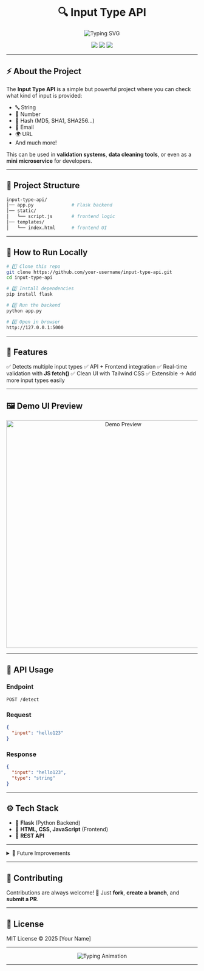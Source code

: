 
<h1 align="center">
  🔍 Input Type API
</h1>

<p align="center">
  <img src="https://readme-typing-svg.herokuapp.com?font=Fira+Code&weight=500&size=24&duration=4000&pause=1000&color=3AA6FF&center=true&vCenter=true&random=false&width=600&lines=Detect+any+input+type+%F0%9F%94%8D;String+%7C+Number+%7C+Hash+%7C+Email+%7C+More!;Fast+%7C+Simple+%7C+Scalable+API+%E2%9A%A1" alt="Typing SVG" />
</p>

<p align="center">
  <img src="https://img.shields.io/badge/Flask-API-blue?style=for-the-badge&logo=flask&logoColor=white" />
  <img src="https://img.shields.io/badge/Frontend-HTML%2FJS-orange?style=for-the-badge&logo=javascript&logoColor=white" />
  <img src="https://img.shields.io/badge/Status-Active-success?style=for-the-badge" />
</p>

---

## ⚡ About the Project
The **Input Type API** is a simple but powerful project where you can check what kind of input is provided:
- 🔤 String
- 🔢 Number
- 🔑 Hash (MD5, SHA1, SHA256…)
- 📧 Email
- 🌍 URL
- And much more!

This can be used in **validation systems**, **data cleaning tools**, or even as a **mini microservice** for developers.

---

## 📂 Project Structure

```bash
input-type-api/
│── app.py              # Flask backend
│── static/
│   └── script.js       # frontend logic
│── templates/
│   └── index.html      # frontend UI
````

---

## 🚀 How to Run Locally

```bash
# 1️⃣ Clone this repo
git clone https://github.com/your-username/input-type-api.git
cd input-type-api

# 2️⃣ Install dependencies
pip install flask

# 3️⃣ Run the backend
python app.py

# 4️⃣ Open in browser
http://127.0.0.1:5000
```

---

## 🎯 Features

✅ Detects multiple input types
✅ API + Frontend integration
✅ Real-time validation with **JS fetch()**
✅ Clean UI with Tailwind CSS
✅ Extensible → Add more input types easily

---

## 🖼️ Demo UI Preview

<p align="center">
  <img src="https://media.giphy.com/media/ZVik7pBtu9dNS/giphy.gif" width="600" alt="Demo Preview"/>
</p>

---

## 📡 API Usage

### Endpoint

```
POST /detect
```

### Request

```json
{
  "input": "hello123"
}
```

### Response

```json
{
  "input": "hello123",
  "type": "string"
}
```

---

## ⚙️ Tech Stack

* 🐍 **Flask** (Python Backend)
* 🎨 **HTML, CSS, JavaScript** (Frontend)
* 🚀 **REST API**

---

<details>
  <summary>📌 Future Improvements</summary>

* 🔮 Add AI-powered detection
* 📱 Deploy with Docker
* ☁️ Host on Render / Vercel
* 🔒 Add rate limiting + auth

</details>

---

## 🤝 Contributing

Contributions are always welcome! 🎉
Just **fork**, **create a branch**, and **submit a PR**.

---

## 📜 License

MIT License © 2025 \[Your Name]

---

<p align="center">
  <img src="https://readme-typing-svg.herokuapp.com?font=Fira+Code&size=22&duration=4000&pause=1000&color=FF5733&center=true&vCenter=true&random=false&width=600&lines=Made+with+❤️+by+itz.shaidsk;Keep+Building+Keep+Learning!+🚀" alt="Typing Animation" />
</p>

---
